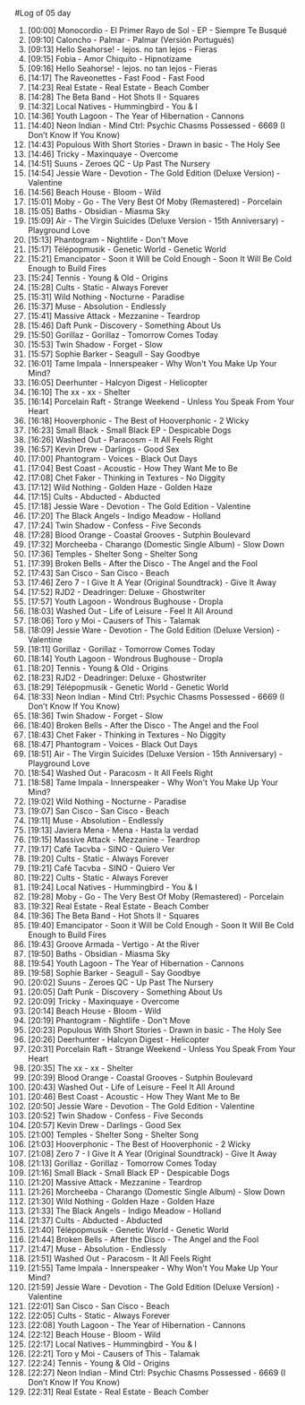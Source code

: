 #Log of 05 day

1. [00:00] Monocordio - El Primer Rayo de Sol - EP - Siempre Te Busqué
1. [09:10] Caloncho - Palmar - Palmar (Versión Portugués)
1. [09:13] Hello Seahorse! - lejos. no tan lejos - Fieras
1. [09:15] Fobia - Amor Chiquito - Hipnotízame
1. [09:16] Hello Seahorse! - lejos. no tan lejos - Fieras
1. [14:17] The Raveonettes - Fast Food - Fast Food
1. [14:23] Real Estate - Real Estate - Beach Comber
1. [14:28] The Beta Band - Hot Shots II - Squares
1. [14:32] Local Natives - Hummingbird - You & I
1. [14:36] Youth Lagoon - The Year of Hibernation - Cannons
1. [14:40] Neon Indian - Mind Ctrl: Psychic Chasms Possessed - 6669 (I Don’t Know If You Know)
1. [14:43] Populous With Short Stories - Drawn in basic - The Holy See
1. [14:46] Tricky - Maxinquaye - Overcome
1. [14:51] Suuns - Zeroes QC - Up Past The Nursery
1. [14:54] Jessie Ware - Devotion - The Gold Edition (Deluxe Version) - Valentine
1. [14:56] Beach House - Bloom - Wild
1. [15:01] Moby - Go - The Very Best Of Moby (Remastered) - Porcelain
1. [15:05] Baths - Obsidian - Miasma Sky
1. [15:09] Air - The Virgin Suicides (Deluxe Version - 15th Anniversary) - Playground Love
1. [15:13] Phantogram - Nightlife - Don't Move
1. [15:17] Télépopmusik - Genetic World - Genetic World
1. [15:21] Emancipator - Soon it Will be Cold Enough - Soon It Will Be Cold Enough to Build Fires
1. [15:24] Tennis - Young & Old - Origins
1. [15:28] Cults - Static - Always Forever
1. [15:31] Wild Nothing - Nocturne - Paradise
1. [15:37] Muse - Absolution - Endlessly
1. [15:41] Massive Attack - Mezzanine - Teardrop
1. [15:46] Daft Punk - Discovery - Something About Us
1. [15:50] Gorillaz - Gorillaz - Tomorrow Comes Today
1. [15:53] Twin Shadow - Forget - Slow
1. [15:57] Sophie Barker - Seagull - Say Goodbye
1. [16:01] Tame Impala - Innerspeaker - Why Won't You Make Up Your Mind?
1. [16:05] Deerhunter - Halcyon Digest - Helicopter
1. [16:10] The xx - xx - Shelter
1. [16:14] Porcelain Raft - Strange Weekend - Unless You Speak From Your Heart
1. [16:18] Hooverphonic - The Best of Hooverphonic - 2 Wicky
1. [16:23] Small Black - Small Black EP - Despicable Dogs
1. [16:26] Washed Out - Paracosm - It All Feels Right
1. [16:57] Kevin Drew - Darlings - Good Sex
1. [17:00] Phantogram - Voices - Black Out Days
1. [17:04] Best Coast - Acoustic - How They Want Me to Be
1. [17:08] Chet Faker - Thinking in Textures - No Diggity
1. [17:12] Wild Nothing - Golden Haze - Golden Haze
1. [17:15] Cults - Abducted - Abducted
1. [17:18] Jessie Ware - Devotion - The Gold Edition - Valentine
1. [17:20] The Black Angels - Indigo Meadow - Holland
1. [17:24] Twin Shadow - Confess - Five Seconds
1. [17:28] Blood Orange - Coastal Grooves - Sutphin Boulevard
1. [17:32] Morcheeba - Charango (Domestic Single Album) - Slow Down
1. [17:36] Temples - Shelter Song - Shelter Song
1. [17:39] Broken Bells - After the Disco - The Angel and the Fool
1. [17:43] San Cisco - San Cisco - Beach
1. [17:46] Zero 7 - I Give It A Year (Original Soundtrack) - Give It Away
1. [17:52] RJD2 - Deadringer: Deluxe - Ghostwriter
1. [17:57] Youth Lagoon - Wondrous Bughouse - Dropla
1. [18:03] Washed Out - Life of Leisure - Feel It All Around
1. [18:06] Toro y Moi - Causers of This - Talamak
1. [18:09] Jessie Ware - Devotion - The Gold Edition (Deluxe Version) - Valentine
1. [18:11] Gorillaz - Gorillaz - Tomorrow Comes Today
1. [18:14] Youth Lagoon - Wondrous Bughouse - Dropla
1. [18:20] Tennis - Young & Old - Origins
1. [18:23] RJD2 - Deadringer: Deluxe - Ghostwriter
1. [18:29] Télépopmusik - Genetic World - Genetic World
1. [18:33] Neon Indian - Mind Ctrl: Psychic Chasms Possessed - 6669 (I Don’t Know If You Know)
1. [18:36] Twin Shadow - Forget - Slow
1. [18:40] Broken Bells - After the Disco - The Angel and the Fool
1. [18:43] Chet Faker - Thinking in Textures - No Diggity
1. [18:47] Phantogram - Voices - Black Out Days
1. [18:51] Air - The Virgin Suicides (Deluxe Version - 15th Anniversary) - Playground Love
1. [18:54] Washed Out - Paracosm - It All Feels Right
1. [18:58] Tame Impala - Innerspeaker - Why Won't You Make Up Your Mind?
1. [19:02] Wild Nothing - Nocturne - Paradise
1. [19:07] San Cisco - San Cisco - Beach
1. [19:11] Muse - Absolution - Endlessly
1. [19:13] Javiera Mena - Mena - Hasta la verdad
1. [19:15] Massive Attack - Mezzanine - Teardrop
1. [19:17] Café Tacvba - SINO - Quiero Ver
1. [19:20] Cults - Static - Always Forever
1. [19:21] Café Tacvba - SINO - Quiero Ver
1. [19:22] Cults - Static - Always Forever
1. [19:24] Local Natives - Hummingbird - You & I
1. [19:28] Moby - Go - The Very Best Of Moby (Remastered) - Porcelain
1. [19:32] Real Estate - Real Estate - Beach Comber
1. [19:36] The Beta Band - Hot Shots II - Squares
1. [19:40] Emancipator - Soon it Will be Cold Enough - Soon It Will Be Cold Enough to Build Fires
1. [19:43] Groove Armada - Vertigo - At the River
1. [19:50] Baths - Obsidian - Miasma Sky
1. [19:54] Youth Lagoon - The Year of Hibernation - Cannons
1. [19:58] Sophie Barker - Seagull - Say Goodbye
1. [20:02] Suuns - Zeroes QC - Up Past The Nursery
1. [20:05] Daft Punk - Discovery - Something About Us
1. [20:09] Tricky - Maxinquaye - Overcome
1. [20:14] Beach House - Bloom - Wild
1. [20:19] Phantogram - Nightlife - Don't Move
1. [20:23] Populous With Short Stories - Drawn in basic - The Holy See
1. [20:26] Deerhunter - Halcyon Digest - Helicopter
1. [20:31] Porcelain Raft - Strange Weekend - Unless You Speak From Your Heart
1. [20:35] The xx - xx - Shelter
1. [20:39] Blood Orange - Coastal Grooves - Sutphin Boulevard
1. [20:43] Washed Out - Life of Leisure - Feel It All Around
1. [20:46] Best Coast - Acoustic - How They Want Me to Be
1. [20:50] Jessie Ware - Devotion - The Gold Edition - Valentine
1. [20:52] Twin Shadow - Confess - Five Seconds
1. [20:57] Kevin Drew - Darlings - Good Sex
1. [21:00] Temples - Shelter Song - Shelter Song
1. [21:03] Hooverphonic - The Best of Hooverphonic - 2 Wicky
1. [21:08] Zero 7 - I Give It A Year (Original Soundtrack) - Give It Away
1. [21:13] Gorillaz - Gorillaz - Tomorrow Comes Today
1. [21:16] Small Black - Small Black EP - Despicable Dogs
1. [21:20] Massive Attack - Mezzanine - Teardrop
1. [21:26] Morcheeba - Charango (Domestic Single Album) - Slow Down
1. [21:30] Wild Nothing - Golden Haze - Golden Haze
1. [21:33] The Black Angels - Indigo Meadow - Holland
1. [21:37] Cults - Abducted - Abducted
1. [21:40] Télépopmusik - Genetic World - Genetic World
1. [21:44] Broken Bells - After the Disco - The Angel and the Fool
1. [21:47] Muse - Absolution - Endlessly
1. [21:51] Washed Out - Paracosm - It All Feels Right
1. [21:55] Tame Impala - Innerspeaker - Why Won't You Make Up Your Mind?
1. [21:59] Jessie Ware - Devotion - The Gold Edition (Deluxe Version) - Valentine
1. [22:01] San Cisco - San Cisco - Beach
1. [22:05] Cults - Static - Always Forever
1. [22:08] Youth Lagoon - The Year of Hibernation - Cannons
1. [22:12] Beach House - Bloom - Wild
1. [22:17] Local Natives - Hummingbird - You & I
1. [22:21] Toro y Moi - Causers of This - Talamak
1. [22:24] Tennis - Young & Old - Origins
1. [22:27] Neon Indian - Mind Ctrl: Psychic Chasms Possessed - 6669 (I Don’t Know If You Know)
1. [22:31] Real Estate - Real Estate - Beach Comber
